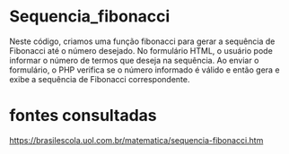 # Sequencia_fibonacci 
Neste código, criamos uma função fibonacci para gerar a sequência de Fibonacci até o número desejado. No formulário HTML, o usuário pode informar o número de termos que deseja na sequência. Ao enviar o formulário, o PHP verifica se o número informado é válido e então gera e exibe a sequência de Fibonacci correspondente.

# fontes consultadas
https://brasilescola.uol.com.br/matematica/sequencia-fibonacci.htm
